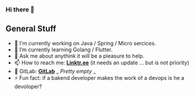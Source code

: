 ### Hi there 👋
## General Stuff
- 🔭 I'm currently working on Java / Spring / Micro sercices.
- 🌱 I’m currently learning Golang / Flutter.
- 💬 Ask me about anythink it will be a pleasure to help.
- 📫 How to reach me: [**Linktr.ee**](https://linktr.ee/romaneguenruiz) (it needs an update ... but is not priority)
- 🦊 GitLab: [**GitLab**](https://gitlab.com/RomanEguenRuiz) _ _Pretty empty_ _
- ⚡ Fun fact: if a bakend developer makes the work of a devops is he a devoloper?

